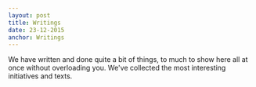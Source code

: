 ```yaml
---
layout: post
title: Writings
date: 23-12-2015
anchor: Writings
---
```

We have written and done quite a bit of things, to much to show here all at once without overloading you. We've collected the most interesting initiatives and texts.
